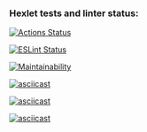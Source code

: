 ### Hexlet tests and linter status:
[![Actions Status](https://github.com/TatulArt/frontend-project-lvl1/workflows/hexlet-check/badge.svg)](https://github.com/TatulArt/frontend-project-lvl1/actions)

[![ESLint Status](https://github.com/TatulArt/frontend-project-lvl1/workflows/LinterStarter/badge.svg)](https://github.com/TatulArt/frontend-project-lvl1/actions)

[![Maintainability](https://api.codeclimate.com/v1/badges/a99a88d28ad37a79dbf6/maintainability)](https://codeclimate.com/github/codeclimate/codeclimate/maintainability)

[![asciicast](https://asciinema.org/a/asl3W247DPY92IERtjVq0cmCG.svg)](https://asciinema.org/a/asl3W247DPY92IERtjVq0cmCG)

[![asciicast](https://asciinema.org/a/MkkA3CbOHyjKuB4va8tmEUoGI.svg)](https://asciinema.org/a/MkkA3CbOHyjKuB4va8tmEUoGI)

[![asciicast](https://asciinema.org/a/jHHrEXEr8wPA2FodaB9CLZgKs.svg)](https://asciinema.org/a/jHHrEXEr8wPA2FodaB9CLZgKs)